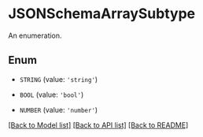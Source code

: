 # JSONSchemaArraySubtype

An enumeration.

## Enum

* `STRING` (value: `'string'`)

* `BOOL` (value: `'bool'`)

* `NUMBER` (value: `'number'`)

[[Back to Model list]](../README.md#documentation-for-models) [[Back to API list]](../README.md#documentation-for-api-endpoints) [[Back to README]](../README.md)



